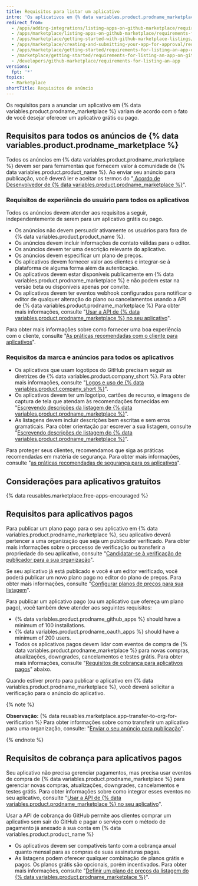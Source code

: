 ```yaml
---
title: Requisitos para listar um aplicativo
intro: 'Os aplicativos em {% data variables.product.prodname_marketplace %} devem atender aos requisitos definidos nessa página antes que o anúncio possa ser publicado.'
redirect_from:
  - /apps/adding-integrations/listing-apps-on-github-marketplace/requirements-for-listing-an-app-on-github-marketplace/
  - /apps/marketplace/listing-apps-on-github-marketplace/requirements-for-listing-an-app-on-github-marketplace/
  - /apps/marketplace/getting-started-with-github-marketplace-listings/requirements-for-listing-an-app-on-github-marketplace/
  - /apps/marketplace/creating-and-submitting-your-app-for-approval/requirements-for-listing-an-app-on-github-marketplace/
  - /apps/marketplace/getting-started/requirements-for-listing-an-app-on-github-marketplace/
  - /marketplace/getting-started/requirements-for-listing-an-app-on-github-marketplace
  - /developers/github-marketplace/requirements-for-listing-an-app
versions:
  fpt: '*'
topics:
  - Marketplace
shortTitle: Requisitos de anúncio
---
```


<!--UI-LINK: Displayed as a link on the https://github.com/marketplace/new page.-->

Os requisitos para a anunciar um aplicativo em {% data variables.product.prodname_marketplace %} variam de acordo com o fato de você desejar oferecer um aplicativo grátis ou pago.

## Requisitos para todos os anúncios de {% data variables.product.prodname_marketplace %}

Todos os anúncios em {% data variables.product.prodname_marketplace %} devem ser para ferramentas que fornecem valor à comunidade de {% data variables.product.product_name %}. Ao enviar seu anúncio para publicação, você deverá ler e aceitar os termos do "[ Acordo de Desenvolvedor de {% data variables.product.prodname_marketplace %}](/articles/github-marketplace-developer-agreement/)".

### Requisitos de experiência do usuário para todos os aplicativos

Todos os anúncios devem atender aos requisitos a seguir, independentemente de serem para um aplicativo grátis ou pago.

- Os anúncios não devem persuadir ativamente os usuários para fora de {% data variables.product.product_name %}.
- Os anúncios devem incluir informações de contato válidas para o editor.
- Os anúncios devem ter uma descrição relevante do aplicativo.
- Os anúncios devem especificar um plano de preços.
- Os aplicativos devem fornecer valor aos clientes e integrar-se à plataforma de alguma forma além da autenticação.
- Os aplicativos devem estar disponíveis publicamente em {% data variables.product.prodname_marketplace %} e não podem estar na versão beta ou disponíveis apenas por convite.
- Os aplicativos devem ter eventos webhook configurados para notificar o editor de qualquer alteração do plano ou cancelamentos usando a API de {% data variables.product.prodname_marketplace %} Para obter mais informações, consulte "[Usar a API de {% data variables.product.prodname_marketplace %} no seu aplicativo](/developers/github-marketplace/using-the-github-marketplace-api-in-your-app)".

Para obter mais informações sobre como fornecer uma boa experiência com o cliente, consulte "[As práticas recomendadas com o cliente para aplicativos](/developers/github-marketplace/customer-experience-best-practices-for-apps)".

### Requisitos da marca e anúncios para todos os aplicativos

- Os aplicativos que usam logotipos do GitHub precisam seguir as diretrizes de {% data variables.product.company_short %}. Para obter mais informações, consulte "[Logos e uso de {% data variables.product.company_short %}](https://github.com/logos)".
- Os aplicativos devem ter um logotipo, cartões de recurso, e imagens de captura de tela que atendam às recomendações fornecidas em "[Escrevendo descrições da listagem de {% data variables.product.prodname_marketplace %}](/marketplace/listing-on-github-marketplace/writing-github-marketplace-listing-descriptions/)".
- As listagens devem incluir descrições bem escritas e sem erros gramaticais. Para obter orientação par escrever a sua listagem, consulte "[Escrevendo descrições de listagem do {% data variables.product.prodname_marketplace %}](/marketplace/listing-on-github-marketplace/writing-github-marketplace-listing-descriptions/)".

Para proteger seus clientes, recomendamos que siga as práticas recomendadas em matéria de segurança. Para obter mais informações, consulte "[as práticas recomendadas de segurança para os aplicativos](/developers/github-marketplace/security-best-practices-for-apps)".

## Considerações para aplicativos gratuitos

{% data reusables.marketplace.free-apps-encouraged %}

## Requisitos para aplicativos pagos

Para publicar um plano pago para o seu aplicativo em {% data variables.product.prodname_marketplace %}, seu aplicativo deverá pertencer a uma organização que seja um publicador verificado. Para obter mais informações sobre o processo de verificação ou transferir a propriedade do seu aplicativo, consulte "[Candidatar-se à verificação de publicador para a sua organização](/developers/github-marketplace/applying-for-publisher-verification-for-your-organization)".

Se seu aplicativo já está publicado e você é um editor verificado, você poderá publicar um novo plano pago no editor do plano de preços. Para obter mais informações, consulte "[Configurar planos de preços para sua listagem](/developers/github-marketplace/setting-pricing-plans-for-your-listing)".

Para publicar um aplicativo pago (ou um aplicativo que ofereça um plano pago), você também deve atender aos seguintes requisitos:

- {% data variables.product.prodname_github_apps %} should have a minimum of 100 installations.
- {% data variables.product.prodname_oauth_apps %} should have a minimum of 200 users.
- Todos os aplicativos pagos devem lidar com eventos de compra de {% data variables.product.prodname_marketplace %} para novas compras, atualizações, downgrades, cancelamentos e testes grátis. Para obter mais informações, consulte "[Requisitos de cobrança para aplicativos pagos](#billing-requirements-for-paid-apps)" abaixo.

Quando estiver pronto para publicar o aplicativo em {% data variables.product.prodname_marketplace %}, você deverá solicitar a verificação para o anúncio do aplicativo.

{% note %}

**Observação:** {% data reusables.marketplace.app-transfer-to-org-for-verification %} Para obter informações sobre como transferir um aplicativo para uma organização, consulte: "[Enviar o seu anúncio para publicação](/developers/github-marketplace/submitting-your-listing-for-publication#transferring-an-app-to-an-organization-before-you-submit)".

{% endnote %}

## Requisitos de cobrança para aplicativos pagos

Seu aplicativo não precisa gerenciar pagamentos, mas precisa usar eventos de compra de {% data variables.product.prodname_marketplace %} para gerenciar novas compras, atualizações, downgrades, cancelamentos e testes grátis. Para obter informações sobre como integrar esses eventos no seu aplicativo, consulte "[Usar a API de {% data variables.product.prodname_marketplace %} no seu aplicativo](/developers/github-marketplace/using-the-github-marketplace-api-in-your-app)".

Usar a API de cobrança do GitHub permite aos clientes comprar um aplicativo sem sair do GitHub e pagar o serviço com o método de pagamento já anexado à sua conta em {% data variables.product.product_name %}

- Os aplicativos devem ser compatíveis tanto com a cobrança anual quanto mensal para as compras de suas assinaturas pagas.
- As listagens podem oferecer qualquer combinação de planos grátis e pagos. Os planos grátis são opcionais, porém incentivados. Para obter mais informações, consulte "[Definir um plano de preços da listagem do {% data variables.product.prodname_marketplace %}](/marketplace/listing-on-github-marketplace/setting-a-github-marketplace-listing-s-pricing-plan/)".
